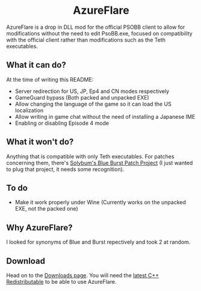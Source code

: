 # <center>AzureFlare</center>
AzureFlare is a drop in DLL mod for the official PSOBB client to allow for modifications without the need to edit PsoBB.exe, focused on compatibility with the official client rather than modifications such as the Teth executables.

## What it can do?
At the time of writing this README:
* Server redirection for US, JP, Ep4 and CN modes respectively
* GameGuard bypass (Both packed and unpacked EXE)
* Allow changing the language of the game so it can load the US localization
* Allow writing in game chat without the need of installing a Japanese IME
* Enabling or disabling Episode 4 mode

## What it won't do?
Anything that is compatible with only Teth executables. For patches concerning them, there's [Solybum's Blue Burst Patch Project](https://github.com/Solybum/Blue-Burst-Patch-Project) (I just wanted to plug that project, it needs some recognition).

## To do
* Make it work properly under Wine (Currently works on the unpacked EXE, not the packed one)

## Why AzureFlare?
I looked for synonyms of Blue and Burst repectively and took 2 at random.

## Download
Head on to the [Downloads page](https://github.com/Repflez/AzureFlare/releases). You will need the [latest C++ Redistributable](https://aka.ms/vs/17/release/vc_redist.x64.exe) to be able to use AzureFlare.
